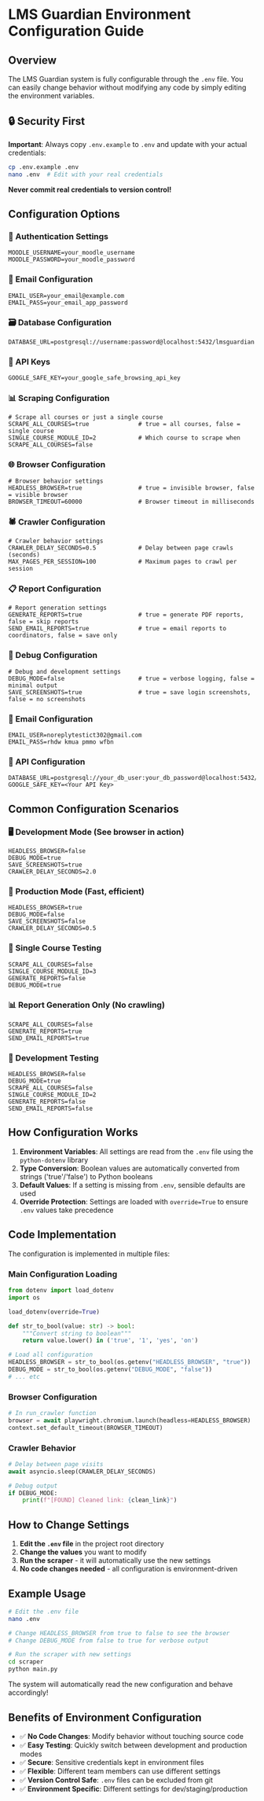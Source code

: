 # LMS Guardian Environment Configuration Guide

## Overview

The LMS Guardian system is fully configurable through the `.env` file. You can easily change behavior without modifying any code by simply editing the environment variables.

## 🔒 Security First

**Important**: Always copy `.env.example` to `.env` and update with your actual credentials:

```bash
cp .env.example .env
nano .env  # Edit with your real credentials
```

**Never commit real credentials to version control!**

## Configuration Options

### 🔐 Authentication Settings
```env
MOODLE_USERNAME=your_moodle_username
MOODLE_PASSWORD=your_moodle_password
```

### 📧 Email Configuration
```env
EMAIL_USER=your_email@example.com
EMAIL_PASS=your_email_app_password
```

### 🗃️ Database Configuration
```env
DATABASE_URL=postgresql://username:password@localhost:5432/lmsguardian
```

### 🔑 API Keys
```env
GOOGLE_SAFE_KEY=your_google_safe_browsing_api_key
```

### 📊 Scraping Configuration
```env
# Scrape all courses or just a single course
SCRAPE_ALL_COURSES=true              # true = all courses, false = single course
SINGLE_COURSE_MODULE_ID=2            # Which course to scrape when SCRAPE_ALL_COURSES=false
```

### 🌐 Browser Configuration
```env
# Browser behavior settings
HEADLESS_BROWSER=true                # true = invisible browser, false = visible browser
BROWSER_TIMEOUT=60000                # Browser timeout in milliseconds
```

### 🕷️ Crawler Configuration
```env
# Crawler behavior settings
CRAWLER_DELAY_SECONDS=0.5            # Delay between page crawls (seconds)
MAX_PAGES_PER_SESSION=100            # Maximum pages to crawl per session
```

### 📋 Report Configuration
```env
# Report generation settings
GENERATE_REPORTS=true                # true = generate PDF reports, false = skip reports
SEND_EMAIL_REPORTS=true              # true = email reports to coordinators, false = save only
```

### 🐛 Debug Configuration
```env
# Debug and development settings
DEBUG_MODE=false                     # true = verbose logging, false = minimal output
SAVE_SCREENSHOTS=true                # true = save login screenshots, false = no screenshots
```

### 📧 Email Configuration
```env
EMAIL_USER=noreplytestict302@gmail.com
EMAIL_PASS=rhdw kmua pmmo wfbn
```

### 🔗 API Configuration
```env
DATABASE_URL=postgresql://your_db_user:your_db_password@localhost:5432/your_db
GOOGLE_SAFE_KEY=<Your API Key>
```

## Common Configuration Scenarios

### 🖥️ Development Mode (See browser in action)
```env
HEADLESS_BROWSER=false
DEBUG_MODE=true
SAVE_SCREENSHOTS=true
CRAWLER_DELAY_SECONDS=2.0
```

### 🚀 Production Mode (Fast, efficient)
```env
HEADLESS_BROWSER=true
DEBUG_MODE=false
SAVE_SCREENSHOTS=false
CRAWLER_DELAY_SECONDS=0.5
```

### 🎯 Single Course Testing
```env
SCRAPE_ALL_COURSES=false
SINGLE_COURSE_MODULE_ID=3
GENERATE_REPORTS=false
DEBUG_MODE=true
```

### 📊 Report Generation Only (No crawling)
```env
SCRAPE_ALL_COURSES=false
GENERATE_REPORTS=true
SEND_EMAIL_REPORTS=true
```

### 🔧 Development Testing
```env
HEADLESS_BROWSER=false
DEBUG_MODE=true
SCRAPE_ALL_COURSES=false
SINGLE_COURSE_MODULE_ID=2
GENERATE_REPORTS=false
SEND_EMAIL_REPORTS=false
```

## How Configuration Works

1. **Environment Variables**: All settings are read from the `.env` file using the `python-dotenv` library
2. **Type Conversion**: Boolean values are automatically converted from strings ('true'/'false') to Python booleans
3. **Default Values**: If a setting is missing from `.env`, sensible defaults are used
4. **Override Protection**: Settings are loaded with `override=True` to ensure `.env` values take precedence

## Code Implementation

The configuration is implemented in multiple files:

### Main Configuration Loading
```python
from dotenv import load_dotenv
import os

load_dotenv(override=True)

def str_to_bool(value: str) -> bool:
    """Convert string to boolean"""
    return value.lower() in ('true', '1', 'yes', 'on')

# Load all configuration
HEADLESS_BROWSER = str_to_bool(os.getenv("HEADLESS_BROWSER", "true"))
DEBUG_MODE = str_to_bool(os.getenv("DEBUG_MODE", "false"))
# ... etc
```

### Browser Configuration
```python
# In run_crawler function
browser = await playwright.chromium.launch(headless=HEADLESS_BROWSER)
context.set_default_timeout(BROWSER_TIMEOUT)
```

### Crawler Behavior
```python
# Delay between page visits
await asyncio.sleep(CRAWLER_DELAY_SECONDS)

# Debug output
if DEBUG_MODE:
    print(f"[FOUND] Cleaned link: {clean_link}")
```

## How to Change Settings

1. **Edit the `.env` file** in the project root directory
2. **Change the values** you want to modify
3. **Run the scraper** - it will automatically use the new settings
4. **No code changes needed** - all configuration is environment-driven

## Example Usage

```bash
# Edit the .env file
nano .env

# Change HEADLESS_BROWSER from true to false to see the browser
# Change DEBUG_MODE from false to true for verbose output

# Run the scraper with new settings
cd scraper
python main.py
```

The system will automatically read the new configuration and behave accordingly!

## Benefits of Environment Configuration

- ✅ **No Code Changes**: Modify behavior without touching source code
- ✅ **Easy Testing**: Quickly switch between development and production modes
- ✅ **Secure**: Sensitive credentials kept in environment files
- ✅ **Flexible**: Different team members can use different settings
- ✅ **Version Control Safe**: `.env` files can be excluded from git
- ✅ **Environment Specific**: Different settings for dev/staging/production
